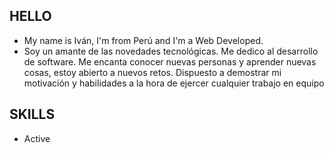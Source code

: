 ## HELLO

* My name is Iván, I'm from Perú and I'm a Web Developed.
* Soy un amante de las novedades tecnológicas. Me dedico al desarrollo de software.
Me encanta conocer nuevas personas y aprender nuevas cosas, estoy abierto a nuevos retos. Dispuesto a demostrar mi motivación y habilidades a la hora de ejercer cualquier trabajo en equipo

## SKILLS

* Active  


